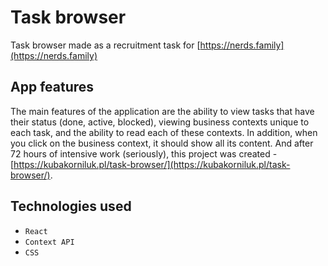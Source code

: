 # Task browser

Task browser made as a recruitment task for [https://nerds.family](https://nerds.family)

## App features

The main features of the application are the ability to view tasks that have their status (done, active, blocked), viewing business contexts unique to each task, and the ability to read each of these contexts. In addition, when you click on the business context, it should show all its content. And after 72 hours of intensive work (seriously), this project was created - [https://kubakorniluk.pl/task-browser/](https://kubakorniluk.pl/task-browser/).

## Technologies used
* ```React```
* ```Context API```
* ```CSS```
